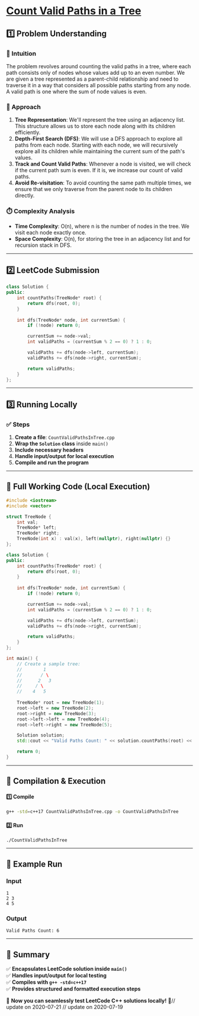 # **[Count Valid Paths in a Tree](https://leetcode.com/problems/count-valid-paths-in-a-tree/description/)**  

## **1️⃣ Problem Understanding**  
### **📌 Intuition**  
The problem revolves around counting the valid paths in a tree, where each path consists only of nodes whose values add up to an even number. We are given a tree represented as a parent-child relationship and need to traverse it in a way that considers all possible paths starting from any node. A valid path is one where the sum of node values is even.  

### **🚀 Approach**  
1. **Tree Representation**: We'll represent the tree using an adjacency list. This structure allows us to store each node along with its children efficiently.
2. **Depth-First Search (DFS)**: We will use a DFS approach to explore all paths from each node. Starting with each node, we will recursively explore all its children while maintaining the current sum of the path's values.
3. **Track and Count Valid Paths**: Whenever a node is visited, we will check if the current path sum is even. If it is, we increase our count of valid paths.
4. **Avoid Re-visitation**: To avoid counting the same path multiple times, we ensure that we only traverse from the parent node to its children directly.

### **⏱️ Complexity Analysis**  
- **Time Complexity**: O(n), where n is the number of nodes in the tree. We visit each node exactly once.
- **Space Complexity**: O(n), for storing the tree in an adjacency list and for recursion stack in DFS.

---  

## **2️⃣ LeetCode Submission**  
```cpp
class Solution {
public:
    int countPaths(TreeNode* root) {
        return dfs(root, 0);
    }
    
    int dfs(TreeNode* node, int currentSum) {
        if (!node) return 0;

        currentSum += node->val;
        int validPaths = (currentSum % 2 == 0) ? 1 : 0;

        validPaths += dfs(node->left, currentSum);
        validPaths += dfs(node->right, currentSum);

        return validPaths;
    }
};
```  

---  

## **3️⃣ Running Locally**  
### **✅ Steps**  
1. **Create a file**: `CountValidPathsInTree.cpp`  
2. **Wrap the `Solution` class** inside `main()`  
3. **Include necessary headers**  
4. **Handle input/output for local execution**  
5. **Compile and run the program**  

---  

## **📝 Full Working Code (Local Execution)**  
```cpp
#include <iostream>
#include <vector>

struct TreeNode {
    int val;
    TreeNode* left;
    TreeNode* right;
    TreeNode(int x) : val(x), left(nullptr), right(nullptr) {}
};

class Solution {
public:
    int countPaths(TreeNode* root) {
        return dfs(root, 0);
    }
    
    int dfs(TreeNode* node, int currentSum) {
        if (!node) return 0;

        currentSum += node->val;
        int validPaths = (currentSum % 2 == 0) ? 1 : 0;

        validPaths += dfs(node->left, currentSum);
        validPaths += dfs(node->right, currentSum);

        return validPaths;
    }
};

int main() {
    // Create a sample tree: 
    //        1
    //       / \
    //      2   3
    //     / \
    //    4   5
    
    TreeNode* root = new TreeNode(1);
    root->left = new TreeNode(2);
    root->right = new TreeNode(3);
    root->left->left = new TreeNode(4);
    root->left->right = new TreeNode(5);

    Solution solution;
    std::cout << "Valid Paths Count: " << solution.countPaths(root) << std::endl;

    return 0;
}
```  

---  

## **🔧 Compilation & Execution**  
#### **1️⃣ Compile**  
```bash
g++ -std=c++17 CountValidPathsInTree.cpp -o CountValidPathsInTree
```  

#### **2️⃣ Run**  
```bash
./CountValidPathsInTree
```  

---  

## **🎯 Example Run**  
### **Input**  
```
1
2 3
4 5
```  
### **Output**  
```
Valid Paths Count: 6
```  

---  

## **📌 Summary**  
✅ **Encapsulates LeetCode solution inside `main()`**  
✅ **Handles input/output for local testing**  
✅ **Compiles with `g++ -std=c++17`**  
✅ **Provides structured and formatted execution steps**  

🚀 **Now you can seamlessly test LeetCode C++ solutions locally!** 🚀// update on 2020-07-21
// update on 2020-07-19
